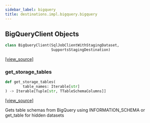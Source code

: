 ```yaml
---
sidebar_label: bigquery
title: destinations.impl.bigquery.bigquery
---
```


## BigQueryClient Objects

```python
class BigQueryClient(SqlJobClientWithStagingDataset,
                     SupportsStagingDestination)
```

[[view_source]](https://github.com/dlt-hub/dlt/blob/f0690715274590fc4cacf1165e3661aaa7af1c15/dlt/destinations/impl/bigquery/bigquery.py#L174)

### get\_storage\_tables

```python
def get_storage_tables(
        table_names: Iterable[str]
) -> Iterable[Tuple[str, TTableSchemaColumns]]
```

[[view_source]](https://github.com/dlt-hub/dlt/blob/f0690715274590fc4cacf1165e3661aaa7af1c15/dlt/destinations/impl/bigquery/bigquery.py#L353)

Gets table schemas from BigQuery using INFORMATION_SCHEMA or get_table for hidden datasets

